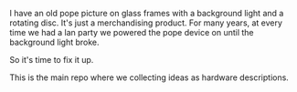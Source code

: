 I have an old pope picture on glass frames with a background light and a rotating disc. 
It's just a merchandising product. For many years, at every time we had a lan party we powered 
the pope device on until the background light broke.

So it's time to fix it up.

This is the main repo where we collecting ideas as hardware descriptions.

